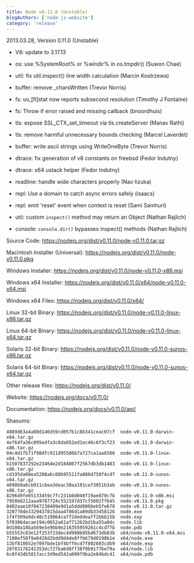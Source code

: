```yaml
---
title: Node v0.11.0 (Unstable)
blogAuthors: ['node-js-website']
category: 'release'
---
```

<!--lint disable prohibited-strings-->
<!--lint disable maximum-line-length-->
<!--lint disable no-literal-urls-->
<!--lint disable no-shortcut-reference-link-->

2013.03.28, Version 0.11.0 (Unstable)

* V8: update to 3.17.13

* os: use %SystemRoot% or %windir% in os.tmpdir() (Suwon Chae)

* util: fix util.inspect() line width calculation (Marcin Kostrzewa)

* buffer: remove _charsWritten (Trevor Norris)

* fs: uv_[fl]stat now reports subsecond resolution (Timothy J Fontaine)

* fs: Throw if error raised and missing callback (bnoordhuis)

* tls: expose SSL_CTX_set_timeout via tls.createServer (Manav Rathi)

* tls: remove harmful unnecessary bounds checking (Marcel Laverdet)

* buffer: write ascii strings using WriteOneByte (Trevor Norris)

* dtrace: fix generation of v8 constants on freebsd (Fedor Indutny)

* dtrace: x64 ustack helper (Fedor Indutny)

* readline: handle wide characters properly (Nao Iizuka)

* repl: Use a domain to catch async errors safely (isaacs)

* repl: emit 'reset' event when context is reset (Sami Samhuri)

* util: custom `inspect()` method may return an Object (Nathan Rajlich)

* console: `console.dir()` bypasses inspect() methods (Nathan Rajlich)

Source Code: https://nodejs.org/dist/v0.11.0/node-v0.11.0.tar.gz

Macintosh Installer (Universal): https://nodejs.org/dist/v0.11.0/node-v0.11.0.pkg

Windows Installer: https://nodejs.org/dist/v0.11.0/node-v0.11.0-x86.msi

Windows x64 Installer: https://nodejs.org/dist/v0.11.0/x64/node-v0.11.0-x64.msi

Windows x64 Files: https://nodejs.org/dist/v0.11.0/x64/

Linux 32-bit Binary: https://nodejs.org/dist/v0.11.0/node-v0.11.0-linux-x86.tar.gz

Linux 64-bit Binary: https://nodejs.org/dist/v0.11.0/node-v0.11.0-linux-x64.tar.gz

Solaris 32-bit Binary: https://nodejs.org/dist/v0.11.0/node-v0.11.0-sunos-x86.tar.gz

Solaris 64-bit Binary: https://nodejs.org/dist/v0.11.0/node-v0.11.0-sunos-x64.tar.gz

Other release files: https://nodejs.org/dist/v0.11.0/

Website: https://nodejs.org/docs/v0.11.0/

Documentation: https://nodejs.org/docs/v0.11.0/api/

Shasums:

```
4889d63a4a08d146d59cd057b1c8b341ceac07cf  node-v0.11.0-darwin-x64.tar.gz
4ef64fa36c095edfa3c6da852ed1ec46c6f3cf23  node-v0.11.0-darwin-x86.tar.gz
04c4d1fb71f98dfc921d9558667a727ca1aa6586  node-v0.11.0-linux-x64.tar.gz
b1507837292e23464e2d184007f2567db3db1483  node-v0.11.0-linux-x86.tar.gz
cd195da08ea5208a6c08b95511fa888d750f4cd7  node-v0.11.0-sunos-x64.tar.gz
4698b9a6cb911cbea3deac38ea191cef3051b3ab  node-v0.11.0-sunos-x86.tar.gz
829649fe65133459c7fc231b8d048f19ae870c7b  node-v0.11.0-x86.msi
7958b8212aaa9787724c552197d37cf5602ff645  node-v0.11.0.pkg
0402aae18f847238409e9d1a5ddd806beb5fe678  node-v0.11.0.tar.gz
320778de3329437815daa4f86d1a89db33458126  node.exe
1f4f509a9dc48c519064ca7f2deddeaff2b6b15b  node.exp
5f83864acae194c0652a61af71262bd1ba55a04c  node.lib
0d100a18ba569e5e9bb9e216355959261c4cd77b  node.pdb
b55553c83e12f253f23dec4d998b05bd673db83b  x64/node-v0.11.0-x64.msi
7100ef58f9a8428d2bdd9d4de8ffb679d0198b1e  x64/node.exe
12bf810852e7097bde1bf4bff6cd7f802603cdb9  x64/node.exp
28f83178241353dc727ba6d8ff38f9b9177be79a  x64/node.lib
6c0f43db501facc3d9ed542a090f9ba2e84bdc41  x64/node.pdb
```
